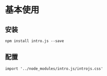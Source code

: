 # 基本使用

## 安装


```
npm install intro.js --save

```
## 配置

```
import '../node_modules/intro.js/introjs.css'
```









